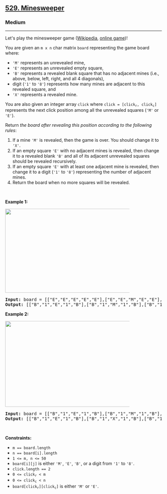 <h2><a href="https://leetcode.com/problems/minesweeper/">529. Minesweeper</a></h2><h3>Medium</h3><hr><div style="user-select: auto;"><p style="user-select: auto;">Let's play the minesweeper game (<a href="https://en.wikipedia.org/wiki/Minesweeper_(video_game)" target="_blank" style="user-select: auto;">Wikipedia</a>, <a href="http://minesweeperonline.com" target="_blank" style="user-select: auto;">online game</a>)!</p>

<p style="user-select: auto;">You are given an <code style="user-select: auto;">m x n</code> char matrix <code style="user-select: auto;">board</code> representing the game board where:</p>

<ul style="user-select: auto;">
	<li style="user-select: auto;"><code style="user-select: auto;">'M'</code> represents an unrevealed mine,</li>
	<li style="user-select: auto;"><code style="user-select: auto;">'E'</code> represents an unrevealed empty square,</li>
	<li style="user-select: auto;"><code style="user-select: auto;">'B'</code> represents a revealed blank square that has no adjacent mines (i.e., above, below, left, right, and all 4 diagonals),</li>
	<li style="user-select: auto;">digit (<code style="user-select: auto;">'1'</code> to <code style="user-select: auto;">'8'</code>) represents how many mines are adjacent to this revealed square, and</li>
	<li style="user-select: auto;"><code style="user-select: auto;">'X'</code> represents a revealed mine.</li>
</ul>

<p style="user-select: auto;">You are also given an integer array <code style="user-select: auto;">click</code> where <code style="user-select: auto;">click = [click<sub style="user-select: auto;">r</sub>, click<sub style="user-select: auto;">c</sub>]</code> represents the next click position among all the unrevealed squares (<code style="user-select: auto;">'M'</code> or <code style="user-select: auto;">'E'</code>).</p>

<p style="user-select: auto;">Return <em style="user-select: auto;">the board after revealing this position according to the following rules</em>:</p>

<ol style="user-select: auto;">
	<li style="user-select: auto;">If a mine <code style="user-select: auto;">'M'</code> is revealed, then the game is over. You should change it to <code style="user-select: auto;">'X'</code>.</li>
	<li style="user-select: auto;">If an empty square <code style="user-select: auto;">'E'</code> with no adjacent mines is revealed, then change it to a revealed blank <code style="user-select: auto;">'B'</code> and all of its adjacent unrevealed squares should be revealed recursively.</li>
	<li style="user-select: auto;">If an empty square <code style="user-select: auto;">'E'</code> with at least one adjacent mine is revealed, then change it to a digit (<code style="user-select: auto;">'1'</code> to <code style="user-select: auto;">'8'</code>) representing the number of adjacent mines.</li>
	<li style="user-select: auto;">Return the board when no more squares will be revealed.</li>
</ol>

<p style="user-select: auto;">&nbsp;</p>
<p style="user-select: auto;"><strong style="user-select: auto;">Example 1:</strong></p>
<img src="https://assets.leetcode.com/uploads/2018/10/12/minesweeper_example_1.png" style="width: 500px; max-width: 400px; height: 269px; user-select: auto;">
<pre style="user-select: auto;"><strong style="user-select: auto;">Input:</strong> board = [["E","E","E","E","E"],["E","E","M","E","E"],["E","E","E","E","E"],["E","E","E","E","E"]], click = [3,0]
<strong style="user-select: auto;">Output:</strong> [["B","1","E","1","B"],["B","1","M","1","B"],["B","1","1","1","B"],["B","B","B","B","B"]]
</pre>

<p style="user-select: auto;"><strong style="user-select: auto;">Example 2:</strong></p>
<img src="https://assets.leetcode.com/uploads/2018/10/12/minesweeper_example_2.png" style="width: 500px; max-width: 400px; height: 275px; user-select: auto;">
<pre style="user-select: auto;"><strong style="user-select: auto;">Input:</strong> board = [["B","1","E","1","B"],["B","1","M","1","B"],["B","1","1","1","B"],["B","B","B","B","B"]], click = [1,2]
<strong style="user-select: auto;">Output:</strong> [["B","1","E","1","B"],["B","1","X","1","B"],["B","1","1","1","B"],["B","B","B","B","B"]]
</pre>

<p style="user-select: auto;">&nbsp;</p>
<p style="user-select: auto;"><strong style="user-select: auto;">Constraints:</strong></p>

<ul style="user-select: auto;">
	<li style="user-select: auto;"><code style="user-select: auto;">m == board.length</code></li>
	<li style="user-select: auto;"><code style="user-select: auto;">n == board[i].length</code></li>
	<li style="user-select: auto;"><code style="user-select: auto;">1 &lt;= m, n &lt;= 50</code></li>
	<li style="user-select: auto;"><code style="user-select: auto;">board[i][j]</code> is either <code style="user-select: auto;">'M'</code>, <code style="user-select: auto;">'E'</code>, <code style="user-select: auto;">'B'</code>, or a digit from <code style="user-select: auto;">'1'</code> to <code style="user-select: auto;">'8'</code>.</li>
	<li style="user-select: auto;"><code style="user-select: auto;">click.length == 2</code></li>
	<li style="user-select: auto;"><code style="user-select: auto;">0 &lt;= click<sub style="user-select: auto;">r</sub> &lt; m</code></li>
	<li style="user-select: auto;"><code style="user-select: auto;">0 &lt;= click<sub style="user-select: auto;">c</sub> &lt; n</code></li>
	<li style="user-select: auto;"><code style="user-select: auto;">board[click<sub style="user-select: auto;">r</sub>][click<sub style="user-select: auto;">c</sub>]</code> is either <code style="user-select: auto;">'M'</code> or <code style="user-select: auto;">'E'</code>.</li>
</ul>
</div>